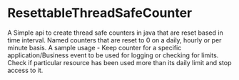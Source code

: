 # ResettableThreadSafeCounter
A Simple api to create thread safe counters in java that are reset based in time interval. Named counters that are reset to 0 on a daily, hourly or per minute basis. A sample usage - Keep counter for a specific application/Business event to be used for logging or checking for limits. Check if particular resource has been used more than its daily limit and stop access to it.
